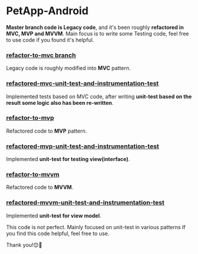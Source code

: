 # PetApp-Android
**Master branch code is Legacy code**, and it's been roughly **refactored in MVC, MVP and MVVM**.
Main focus is to write some Testing code, feel free to use code if you found it's helpful.
 
 ### [refactor-to-mvc branch](https://github.com/developer-anees/PetApp-Android/tree/refactor-to-mvc)
 Legacy code is roughly modified into **MVC** pattern.
 
 ### [refactored-mvc-unit-test-and-instrumentation-test](https://github.com/developer-anees/PetApp-Android/tree/refactored-mvc-unit-test-and-instrumentation-test)
 Implemented tests based on MVC code, after writing **unit-test based on the result some logic also has been re-written**.
  
 ### [refactor-to-mvp](https://github.com/developer-anees/PetApp-Android/tree/refactor-to-mvp)
 Refactored code to **MVP** pattern.
 
 ### [refactored-mvp-unit-test-and-instrumentation-test](https://github.com/developer-anees/PetApp-Android/tree/refactored-mvp-unit-test-and-instrumentation-test)
 Implemented **unit-test for testing view(interface)**.

 ### [refactor-to-mvvm](https://github.com/developer-anees/PetApp-Android/tree/refactor-to-mvvm)
 Refactored code to **MVVM**.
 
 ### [refactored-mvvm-unit-test-and-instrumentation-test](https://github.com/developer-anees/PetApp-Android/tree/refactored-mvvm-unit-test-and-instrumentation-test)
 Implemented **unit-test for view model**.
 

This code is not perfect. Mainly focused on unit-test in various patterns
If you find this code helpful, feel free to use. 

Thank you!😊🙏